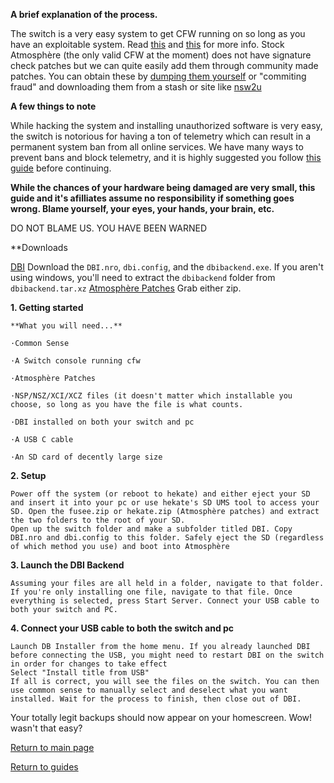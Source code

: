 **A brief explanation of the process.**

The switch is a very easy system to get CFW running on so long as you have an exploitable system. Read [this](https://ismyswitchpatched.com) and [this](switchgui.de) for more info. 
Stock Atmosphère (the only valid CFW at the moment) does not have signature check patches but we can quite easily add them through community made patches.
You can obtain these by [dumping them yourself](https://suchmememanyskill.github.io/guides/switchdumpguide/) or "commiting fraud" and downloading them from a stash or site like [nsw2u](https://nsw2u.xyz/)

**A few things to note**

While hacking the system and installing unauthorized software is very easy, the switch is notorious for having a ton of telemetry which can result in a permanent system ban from all online services.
We have many ways to prevent bans and block telemetry, and it is highly suggested you follow [this guide](https://magolol.github.io/guides/switchbanprotection) before continuing. 

**While the chances of your hardware being damaged are very small, this guide and it's afilliates assume no responsibility if something goes wrong. Blame yourself, your eyes, your hands, your brain, etc.**

DO NOT BLAME US. YOU HAVE BEEN WARNED

**Downloads

[DBI](https://github.com/rashevskyv/dbi/releases/latest) 
Download the `DBI.nro`, `dbi.config`, and the `dbibackend.exe`. If you aren't using windows, you'll need to extract the `dbibackend` folder from `dbibackend.tar.xz`
[Atmosphère Patches](https://github.com/ITotalJustice/patches/releases/latest) Grab either zip.

**1. Getting started**

	**What you will need...**

	·Common Sense

	·A Switch console running cfw

	·Atmosphère Patches

	·NSP/NSZ/XCI/XCZ files (it doesn't matter which installable you choose, so long as you have the file is what counts.
	
	·DBI installed on both your switch and pc

	·A USB C cable

	·An SD card of decently large size


**2. Setup**

	Power off the system (or reboot to hekate) and either eject your SD and insert it into your pc or use hekate's SD UMS tool to access your SD. Open the fusee.zip or hekate.zip (Atmosphère patches) and extract the two folders to the root of your SD.
	Open up the switch folder and make a subfolder titled DBI. Copy DBI.nro and dbi.config to this folder. Safely eject the SD (regardless of which method you use) and boot into Atmosphère

**3. Launch the DBI Backend**

	Assuming your files are all held in a folder, navigate to that folder. If you're only installing one file, navigate to that file. Once everything is selected, press Start Server. Connect your USB cable to both your switch and PC.

**4. Connect your USB cable to both the switch and pc**

	Launch DB Installer from the home menu. If you already launched DBI before connecting the USB, you might need to restart DBI on the switch in order for changes to take effect
	Select "Install title from USB"
	If all is correct, you will see the files on the switch. You can then use common sense to manually select and deselect what you want installed. Wait for the process to finish, then close out of DBI.

Your totally legit backups should now appear on your homescreen. Wow! wasn't that easy?

[Return to main page](https://magolol.github.io)

[Return to guides](https://magolol.github.io)

